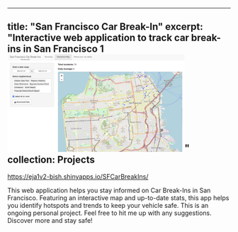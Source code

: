  

---
title: "San Francisco Car Break-In"
excerpt: "Interactive web application to track car break-ins in San Francisco 1 <br/><img src='/images/sf_car.png'  width='400'>"
collection: Projects
---

https://eja1v2-bish.shinyapps.io/SFCarBreakIns/

This web application helps you stay informed on Car Break-Ins in San Francisco. Featuring an interactive map and up-to-date stats, this app helps you identify hotspots and trends to keep your vehicle safe. This is an ongoing personal project. Feel free to hit me up with any suggestions. <br/>
Discover more and stay safe!
